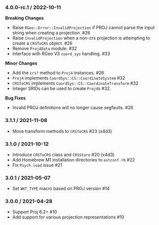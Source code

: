 ### 4.0.0-rc.1 / 2022-10-11

**Breaking Changes**
* Raise `RGeo::Error::InvalidProjection` if PROJ cannot parse the input string when creating a projection. #26
* Raise `InvalidProjection` when a non-crs projection is attempting to create a `CRSToCRS` object. #26
* Remove `Proj4Data` module. #32
* Interface with RGeo V3 `coord_sys` handling. #33

**Minor Changes**
* Add the `crs?` method to `Proj4` instances. #26
* `Proj4` implements `CoordSys::CS::CoordinateSystem` #32
* `CRSToCRS` implements `CoordSys::CS::CoordinateTransform` #32
* Integer SRIDs can be used to create `Proj4`s #32.

**Bug Fixes**
* Invalid PROJ definitions will no longer cause segfaults. #26

### 3.1.1 / 2021-11-08

* Move transform methods to `CRSToCRS` #23 (x4d3)

### 3.1.0 / 2021-10-12

* Introduce `CRSToCRS` class and `CRSStore` #20 (x4d3)
* Add Homebrew M1 installation directories to `extconf.rb` #22
* Fix `Psych.load` issue #21

### 3.0.1 / 2021-05-07

* Set `WKT_TYPE` macro based on PROJ version #14

### 3.0.0 / 2021-04-28

* Support Proj 6.2+ #10
* Add support for various projection representations #10
